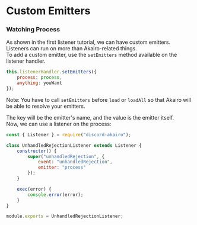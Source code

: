 # Custom Emitters

### Watching Process

As shown in the first listener tutorial, we can have custom emitters.  
Listeners can run on more than Akairo-related things.  
To add a custom emitter, use the `setEmitters` method available on the listener handler.

```js
this.listenerHandler.setEmitters({
	process: process,
	anything: youWant
});
```

Note: You have to call `setEmitters` before `load` or `loadAll` so that Akairo will be able to resolve your emitters.

The key will be the emitter's name, and the value is the emitter itself.  
Now, we can use a listener on the process:

```js
const { Listener } = require("discord-akairo");

class UnhandledRejectionListener extends Listener {
	constructor() {
		super("unhandledRejection", {
			event: "unhandledRejection",
			emitter: "process"
		});
	}

	exec(error) {
		console.error(error);
	}
}

module.exports = UnhandledRejectionListener;
```
